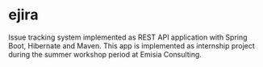 # ejira
Issue tracking system implemented as REST API application with Spring Boot, Hibernate and Maven. This app is implemented as internship  project during the summer workshop period at Emisia Consulting.
